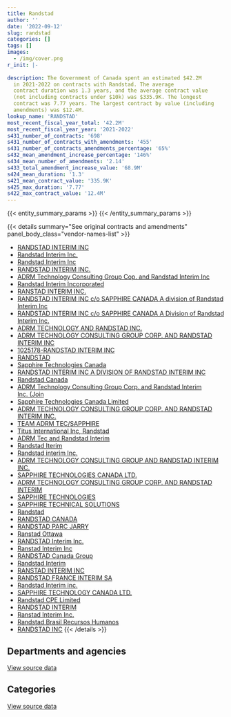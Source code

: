 ```yaml
---
title: Randstad
author: ''
date: '2022-09-12'
slug: randstad
categories: []
tags: []
images:
  - /img/cover.png
r_init: |-
  
description: The Government of Canada spent an estimated $42.2M
  in 2021-2022 on contracts with Randstad. The average
  contract duration was 1.3 years, and the average contract value
  (not including contracts under $10k) was $335.9K. The longest
  contract was 7.77 years. The largest contract by value (including
  amendments) was $12.4M.
lookup_name: 'RANDSTAD'
most_recent_fiscal_year_total: '42.2M'
most_recent_fiscal_year_year: '2021-2022'
s431_number_of_contracts: '698'
s431_number_of_contracts_with_amendments: '455'
s431_number_of_contracts_amendments_percentage: '65%'
s432_mean_amendment_increase_percentage: '146%'
s434_mean_number_of_amendments: '2.14'
s433_total_amendment_increase_value: '68.9M'
s424_mean_duration: '1.3'
s421_mean_contract_value: '335.9K'
s425_max_duration: '7.77'
s422_max_contract_value: '12.4M'
---
```


<script src="/rmarkdown-libs/htmlwidgets/htmlwidgets.js"></script>
<link href="/rmarkdown-libs/datatables-css/datatables-crosstalk.css" rel="stylesheet" />
<script src="/rmarkdown-libs/datatables-binding/datatables.js"></script>
<script src="/rmarkdown-libs/jquery/jquery-3.6.0.min.js"></script>
<link href="/rmarkdown-libs/dt-core-bootstrap/css/dataTables.bootstrap.min.css" rel="stylesheet" />
<link href="/rmarkdown-libs/dt-core-bootstrap/css/dataTables.bootstrap.extra.css" rel="stylesheet" />
<script src="/rmarkdown-libs/dt-core-bootstrap/js/jquery.dataTables.min.js"></script>
<script src="/rmarkdown-libs/dt-core-bootstrap/js/dataTables.bootstrap.min.js"></script>
<link href="/rmarkdown-libs/crosstalk/css/crosstalk.min.css" rel="stylesheet" />
<script src="/rmarkdown-libs/crosstalk/js/crosstalk.min.js"></script>
<script src="/rmarkdown-libs/htmlwidgets/htmlwidgets.js"></script>
<link href="/rmarkdown-libs/datatables-css/datatables-crosstalk.css" rel="stylesheet" />
<script src="/rmarkdown-libs/datatables-binding/datatables.js"></script>
<script src="/rmarkdown-libs/jquery/jquery-3.6.0.min.js"></script>
<link href="/rmarkdown-libs/dt-core-bootstrap/css/dataTables.bootstrap.min.css" rel="stylesheet" />
<link href="/rmarkdown-libs/dt-core-bootstrap/css/dataTables.bootstrap.extra.css" rel="stylesheet" />
<script src="/rmarkdown-libs/dt-core-bootstrap/js/jquery.dataTables.min.js"></script>
<script src="/rmarkdown-libs/dt-core-bootstrap/js/dataTables.bootstrap.min.js"></script>
<link href="/rmarkdown-libs/crosstalk/css/crosstalk.min.css" rel="stylesheet" />
<script src="/rmarkdown-libs/crosstalk/js/crosstalk.min.js"></script>

{{< entity_summary_params >}}
{{< /entity_summary_params >}}

{{< details summary="See original contracts and amendments" panel_body_class="vendor-names-list" >}}
- [RANDSTAD INTERIM INC](https://search.open.canada.ca/en/ct/?sort=contract_value_f%20desc&page=1&search_text=%22RANDSTAD%20INTERIM%20INC%22)
- [Randstad Interim Inc.](https://search.open.canada.ca/en/ct/?sort=contract_value_f%20desc&page=1&search_text=%22Randstad%20Interim%20Inc.%22)
- [Randstad Interim Inc](https://search.open.canada.ca/en/ct/?sort=contract_value_f%20desc&page=1&search_text=%22Randstad%20Interim%20Inc%22)
- [RANDSTAD INTERIM INC.](https://search.open.canada.ca/en/ct/?sort=contract_value_f%20desc&page=1&search_text=%22RANDSTAD%20INTERIM%20INC.%22)
- [ADRM Technology Consulting Group Cop. and Randstad Interim Inc](https://search.open.canada.ca/en/ct/?sort=contract_value_f%20desc&page=1&search_text=%22ADRM%20Technology%20Consulting%20Group%20Cop.%20and%20Randstad%20Interim%20Inc%22)
- [Randstad Interim Incorporated](https://search.open.canada.ca/en/ct/?sort=contract_value_f%20desc&page=1&search_text=%22Randstad%20Interim%20Incorporated%22)
- [RANSTAD INTERIM INC.](https://search.open.canada.ca/en/ct/?sort=contract_value_f%20desc&page=1&search_text=%22RANSTAD%20INTERIM%20INC.%22)
- [RANDSTAD INTERIM INC c/o SAPPHIRE CANADA A division of Randstad Interim Inc](https://search.open.canada.ca/en/ct/?sort=contract_value_f%20desc&page=1&search_text=%22RANDSTAD%20INTERIM%20INC%20c%2fo%20SAPPHIRE%20CANADA%20A%20division%20of%20Randstad%20Interim%20Inc%22)
- [RANDSTAD INTERIM INC c/o SAPPHIRE CANADA A Division of Randstad Interim Inc.](https://search.open.canada.ca/en/ct/?sort=contract_value_f%20desc&page=1&search_text=%22RANDSTAD%20INTERIM%20INC%20c%2fo%20SAPPHIRE%20CANADA%20A%20Division%20of%20Randstad%20Interim%20Inc.%22)
- [ADRM TECHNOLOGY AND RANDSTAD INC.](https://search.open.canada.ca/en/ct/?sort=contract_value_f%20desc&page=1&search_text=%22ADRM%20TECHNOLOGY%20AND%20RANDSTAD%20INC.%22)
- [ADRM TECHNOLOGY CONSULTING GROUP CORP. AND RANDSTAD INTERIM INC](https://search.open.canada.ca/en/ct/?sort=contract_value_f%20desc&page=1&search_text=%22ADRM%20TECHNOLOGY%20CONSULTING%20GROUP%20CORP.%20AND%20RANDSTAD%20INTERIM%20INC%22)
- [1025178-RANDSTAD INTERIM INC](https://search.open.canada.ca/en/ct/?sort=contract_value_f%20desc&page=1&search_text=%221025178-RANDSTAD%20INTERIM%20INC%22)
- [RANDSTAD](https://search.open.canada.ca/en/ct/?sort=contract_value_f%20desc&page=1&search_text=%22RANDSTAD%22)
- [Sapphire Technologies Canada](https://search.open.canada.ca/en/ct/?sort=contract_value_f%20desc&page=1&search_text=%22Sapphire%20Technologies%20Canada%22)
- [RANDSTAD INTERIM INC A DIVISION OF RANDSTAD INTERIM INC](https://search.open.canada.ca/en/ct/?sort=contract_value_f%20desc&page=1&search_text=%22RANDSTAD%20INTERIM%20INC%20A%20DIVISION%20OF%20RANDSTAD%20INTERIM%20INC%22)
- [Randstad Canada](https://search.open.canada.ca/en/ct/?sort=contract_value_f%20desc&page=1&search_text=%22Randstad%20Canada%22)
- [ADRM Technology Consulting Group Corp. and Randstad Interim Inc. (Join](https://search.open.canada.ca/en/ct/?sort=contract_value_f%20desc&page=1&search_text=%22ADRM%20Technology%20Consulting%20Group%20Corp.%20and%20Randstad%20Interim%20Inc.%20%28Join%22)
- [Sapphire Technologies Canada Limited](https://search.open.canada.ca/en/ct/?sort=contract_value_f%20desc&page=1&search_text=%22Sapphire%20Technologies%20Canada%20Limited%22)
- [ADRM TECHNOLOGY CONSULTING GROUP CORP. AND RANDSTAD INTERIM INC.](https://search.open.canada.ca/en/ct/?sort=contract_value_f%20desc&page=1&search_text=%22ADRM%20TECHNOLOGY%20CONSULTING%20GROUP%20CORP.%20AND%20RANDSTAD%20INTERIM%20INC.%22)
- [TEAM ADRM TEC/SAPPHIRE](https://search.open.canada.ca/en/ct/?sort=contract_value_f%20desc&page=1&search_text=%22TEAM%20ADRM%20TEC%2fSAPPHIRE%22)
- [Titus International Inc, Randstad](https://search.open.canada.ca/en/ct/?sort=contract_value_f%20desc&page=1&search_text=%22Titus%20International%20Inc%2c%20Randstad%22)
- [ADRM Tec and Randstad Interim](https://search.open.canada.ca/en/ct/?sort=contract_value_f%20desc&page=1&search_text=%22ADRM%20Tec%20and%20Randstad%20Interim%22)
- [Randstad Iterim](https://search.open.canada.ca/en/ct/?sort=contract_value_f%20desc&page=1&search_text=%22Randstad%20Iterim%22)
- [Randstad interim Inc.](https://search.open.canada.ca/en/ct/?sort=contract_value_f%20desc&page=1&search_text=%22Randstad%20interim%20Inc.%22)
- [ADRM TECHNOLOGY CONSULTING GROUP AND RANDSTAD INTERIM INC.](https://search.open.canada.ca/en/ct/?sort=contract_value_f%20desc&page=1&search_text=%22ADRM%20TECHNOLOGY%20CONSULTING%20GROUP%20AND%20RANDSTAD%20INTERIM%20INC.%22)
- [SAPPHIRE TECHNOLOGIES CANADA LTD.](https://search.open.canada.ca/en/ct/?sort=contract_value_f%20desc&page=1&search_text=%22SAPPHIRE%20TECHNOLOGIES%20CANADA%20LTD.%22)
- [ADRM TECHNOLOGY CONSULTING GROUP CORP. AND RANDSTAD INTERIM](https://search.open.canada.ca/en/ct/?sort=contract_value_f%20desc&page=1&search_text=%22ADRM%20TECHNOLOGY%20CONSULTING%20GROUP%20CORP.%20AND%20RANDSTAD%20INTERIM%22)
- [SAPPHIRE TECHNOLOGIES](https://search.open.canada.ca/en/ct/?sort=contract_value_f%20desc&page=1&search_text=%22SAPPHIRE%20TECHNOLOGIES%22)
- [SAPPHIRE TECHNICAL SOLUTIONS](https://search.open.canada.ca/en/ct/?sort=contract_value_f%20desc&page=1&search_text=%22SAPPHIRE%20TECHNICAL%20SOLUTIONS%22)
- [Randstad](https://search.open.canada.ca/en/ct/?sort=contract_value_f%20desc&page=1&search_text=%22Randstad%22)
- [RANDSTAD CANADA](https://search.open.canada.ca/en/ct/?sort=contract_value_f%20desc&page=1&search_text=%22RANDSTAD%20CANADA%22)
- [RANDSTAD PARC JARRY](https://search.open.canada.ca/en/ct/?sort=contract_value_f%20desc&page=1&search_text=%22RANDSTAD%20PARC%20JARRY%22)
- [Ranstad Ottawa](https://search.open.canada.ca/en/ct/?sort=contract_value_f%20desc&page=1&search_text=%22Ranstad%20Ottawa%22)
- [RANDSTAD Interim Inc.](https://search.open.canada.ca/en/ct/?sort=contract_value_f%20desc&page=1&search_text=%22RANDSTAD%20Interim%20Inc.%22)
- [Ranstad Interim Inc](https://search.open.canada.ca/en/ct/?sort=contract_value_f%20desc&page=1&search_text=%22Ranstad%20Interim%20Inc%22)
- [RANDSTAD Canada Group](https://search.open.canada.ca/en/ct/?sort=contract_value_f%20desc&page=1&search_text=%22RANDSTAD%20Canada%20Group%22)
- [Randstad Interim](https://search.open.canada.ca/en/ct/?sort=contract_value_f%20desc&page=1&search_text=%22Randstad%20Interim%22)
- [RANSTAD INTERIM INC](https://search.open.canada.ca/en/ct/?sort=contract_value_f%20desc&page=1&search_text=%22RANSTAD%20INTERIM%20INC%22)
- [RANDSTAD FRANCE INTERIM SA](https://search.open.canada.ca/en/ct/?sort=contract_value_f%20desc&page=1&search_text=%22RANDSTAD%20FRANCE%20INTERIM%20SA%22)
- [Randstad Interim inc.](https://search.open.canada.ca/en/ct/?sort=contract_value_f%20desc&page=1&search_text=%22Randstad%20Interim%20inc.%22)
- [SAPPHIRE TECHNOLOGY CANADA LTD.](https://search.open.canada.ca/en/ct/?sort=contract_value_f%20desc&page=1&search_text=%22SAPPHIRE%20TECHNOLOGY%20CANADA%20LTD.%22)
- [Randstad CPE Limited](https://search.open.canada.ca/en/ct/?sort=contract_value_f%20desc&page=1&search_text=%22Randstad%20CPE%20Limited%22)
- [RANDSTAD INTERIM](https://search.open.canada.ca/en/ct/?sort=contract_value_f%20desc&page=1&search_text=%22RANDSTAD%20INTERIM%22)
- [Ranstad Interim Inc.](https://search.open.canada.ca/en/ct/?sort=contract_value_f%20desc&page=1&search_text=%22Ranstad%20Interim%20Inc.%22)
- [Randstad Brasil Recursos Humanos](https://search.open.canada.ca/en/ct/?sort=contract_value_f%20desc&page=1&search_text=%22Randstad%20Brasil%20Recursos%20Humanos%22)
- [RANDSTAD INC](https://search.open.canada.ca/en/ct/?sort=contract_value_f%20desc&page=1&search_text=%22RANDSTAD%20INC%22)
{{< /details >}}

## Departments and agencies

<div id="htmlwidget-1" style="width:100%;height:auto;" class="datatables html-widget"></div>
<script type="application/json" data-for="htmlwidget-1">{"x":{"style":"bootstrap","filter":"none","vertical":false,"data":[["<a href=\"/departments/aafc-aac/\">Agriculture and Agri-Food Canada<\/a>","<a href=\"/departments/aandc-aadnc/\">Crown-Indigenous Relations and Northern Affairs Canada<\/a>","<a href=\"/departments/atssc-scdata/\">Administrative Tribunals Support Service of Canada<\/a>","<a href=\"/departments/cbsa-asfc/\">Canada Border Services Agency<\/a>","<a href=\"/departments/cfia-acia/\">Canadian Food Inspection Agency<\/a>","<a href=\"/departments/cic/\">Immigration, Refugees and Citizenship Canada<\/a>","<a href=\"/departments/cnsc-ccsn/\">Canadian Nuclear Safety Commission<\/a>","<a href=\"/departments/cra-arc/\">Canada Revenue Agency<\/a>","<a href=\"/departments/dfatd-maecd/\">Global Affairs Canada<\/a>","<a href=\"/departments/dfo-mpo/\">Fisheries and Oceans Canada<\/a>","<a href=\"/departments/dnd-mdn/\">National Defence<\/a>","<a href=\"/departments/ec/\">Environment and Climate Change Canada<\/a>","<a href=\"/departments/elections/\">Elections Canada<\/a>","<a href=\"/departments/esdc-edsc/\">Employment and Social Development Canada<\/a>","<a href=\"/departments/fintrac-canafe/\">Financial Transactions and Reports Analysis Centre of Canada<\/a>","<a href=\"/departments/hc-sc/\">Health Canada<\/a>","<a href=\"/departments/ic/\">Innovation, Science and Economic Development Canada<\/a>","<a href=\"/departments/nfb-onf/\">National Film Board<\/a>","<a href=\"/departments/nrc-cnrc/\">National Research Council Canada<\/a>","<a href=\"/departments/nrcan-rncan/\">Natural Resources Canada<\/a>","<a href=\"/departments/osfi-bsif/\">Office of the Superintendent of Financial Institutions Canada<\/a>","<a href=\"/departments/osgg-bsgg/\">Office of the Secretary to the Governor General<\/a>","<a href=\"/departments/pco-bcp/\">Privy Council Office<\/a>","<a href=\"/departments/phac-aspc/\">Public Health Agency of Canada<\/a>","<a href=\"/departments/psc-cfp/\">Public Service Commission of Canada<\/a>","<a href=\"/departments/pwgsc-tpsgc/\">Public Services and Procurement Canada<\/a>","<a href=\"/departments/ssc-spc/\">Shared Services Canada<\/a>","<a href=\"/departments/tbs-sct/\">Treasury Board of Canada Secretariat<\/a>","<a href=\"/departments/tc/\">Transport Canada<\/a>"],[1266264.74,4074.75,30542.54,4408780.62,149362.6,7582866.14,386959.36,3541700.95,825363.76,160780.01,1649455.87,37479.16,465057.8,1844084.11,null,687071.75,789405.96,13423.62,873.94,11512.44,104422.86,295989.03,null,17522.72,106124.86,41754.28,700259.44,692655.8,60756.43],[2244207.71,null,null,4924387.03,149771.81,9253658.26,450749.38,668728.49,643860.17,564210.14,1959515.81,37581.84,602469.32,2069393.95,151872,892650.06,1851043.05,4439.91,null,40129.13,null,49466.66,50602.12,null,223228.16,4916.05,674221.72,824823.91,5232.22],[971811.25,null,null,3214448.39,149362.6,7108474.06,307675.99,1900981,923110.5,67482.35,1944344.1,1153638.68,358165.45,7366048.13,null,328992.76,1537014.47,null,0,39863.35,null,null,62397.88,null,222618.25,755326,619933.3,800275.61,29380.93],[null,null,null,3220155.02,null,9227925.47,450518.84,3631439.94,2487500.1,128221.1,1944344.1,2184921.42,179573.36,9892509.88,null,1104025.21,1704401.55,null,0,null,null,null,null,null,116493.38,4909619,194507.04,760460.06,29380.93]],"container":"<table class=\"table table-striped table-hover row-border order-column display\">\n  <thead>\n    <tr>\n      <th>Department<\/th>\n      <th>2018-2019<\/th>\n      <th>2019-2020<\/th>\n      <th>2020-2021<\/th>\n      <th>2021-2022<\/th>\n    <\/tr>\n  <\/thead>\n<\/table>","options":{"order":[[4,"desc"]],"pageLength":10,"autoWidth":true,"columnDefs":[{"targets":1,"render":"function(data, type, row, meta) {\n    return type !== 'display' ? data : DTWidget.formatCurrency(data, \"$\", 2, 3, \",\", \".\", true, null);\n  }"},{"targets":2,"render":"function(data, type, row, meta) {\n    return type !== 'display' ? data : DTWidget.formatCurrency(data, \"$\", 2, 3, \",\", \".\", true, null);\n  }"},{"targets":3,"render":"function(data, type, row, meta) {\n    return type !== 'display' ? data : DTWidget.formatCurrency(data, \"$\", 2, 3, \",\", \".\", true, null);\n  }"},{"targets":4,"render":"function(data, type, row, meta) {\n    return type !== 'display' ? data : DTWidget.formatCurrency(data, \"$\", 2, 3, \",\", \".\", true, null);\n  }"},{"width":"16%","targets":[1,2,3,4]},{"className":"dt-right","targets":[1,2,3,4]}],"orderClasses":false}},"evals":["options.columnDefs.0.render","options.columnDefs.1.render","options.columnDefs.2.render","options.columnDefs.3.render"],"jsHooks":[]}</script>
<p class="text-right">
<a href="https://github.com/GoC-Spending/contracts-data/tree/main/data/out/vendors/randstad/summary_by_fiscal_year_by_department.csv" class="source-data-link btn btn-link">View source data</a>
</p>

## Categories

<div id="htmlwidget-2" style="width:100%;height:auto;" class="datatables html-widget"></div>
<script type="application/json" data-for="htmlwidget-2">{"x":{"style":"bootstrap","filter":"none","vertical":false,"data":[["<a href=\"/categories/facilities_and_construction/\">Facilities and construction<\/a>","<a href=\"/categories/defence/\">Defence<\/a>","<a href=\"/categories/professional_services/\">Professional services<\/a>","<a href=\"/categories/information_technology/\">Information technology<\/a>","<a href=\"/categories/industrial_products_and_services/\">Industrial products and services<\/a>","<a href=\"/categories/human_capital/\">Human capital<\/a>"],[null,1369031.33,1633204.05,22856020.09,16290.08,null],[5232.22,1949671.07,1622755.11,24763500.47,null,null],[29380.93,1944344.1,2238941.34,25648678.66,null,null],[29380.93,1944344.1,5296735.91,34872993.83,null,22541.62]],"container":"<table class=\"table table-striped table-hover row-border order-column display\">\n  <thead>\n    <tr>\n      <th>Category<\/th>\n      <th>2018-2019<\/th>\n      <th>2019-2020<\/th>\n      <th>2020-2021<\/th>\n      <th>2021-2022<\/th>\n    <\/tr>\n  <\/thead>\n<\/table>","options":{"order":[[4,"desc"]],"dom":"t","pageLength":30,"autoWidth":true,"columnDefs":[{"targets":1,"render":"function(data, type, row, meta) {\n    return type !== 'display' ? data : DTWidget.formatCurrency(data, \"$\", 2, 3, \",\", \".\", true, null);\n  }"},{"targets":2,"render":"function(data, type, row, meta) {\n    return type !== 'display' ? data : DTWidget.formatCurrency(data, \"$\", 2, 3, \",\", \".\", true, null);\n  }"},{"targets":3,"render":"function(data, type, row, meta) {\n    return type !== 'display' ? data : DTWidget.formatCurrency(data, \"$\", 2, 3, \",\", \".\", true, null);\n  }"},{"targets":4,"render":"function(data, type, row, meta) {\n    return type !== 'display' ? data : DTWidget.formatCurrency(data, \"$\", 2, 3, \",\", \".\", true, null);\n  }"},{"width":"16%","targets":[1,2,3,4]},{"className":"dt-right","targets":[1,2,3,4]}],"orderClasses":false,"lengthMenu":[10,25,30,50,100]}},"evals":["options.columnDefs.0.render","options.columnDefs.1.render","options.columnDefs.2.render","options.columnDefs.3.render"],"jsHooks":[]}</script>
<p class="text-right">
<a href="https://github.com/GoC-Spending/contracts-data/tree/main/data/out/vendors/randstad/summary_by_fiscal_year_by_category.csv" class="source-data-link btn btn-link">View source data</a>
</p>
